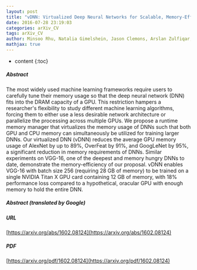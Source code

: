 ```yaml
---
layout: post
title: "vDNN: Virtualized Deep Neural Networks for Scalable, Memory-Efficient Neural Network Design"
date: 2016-07-28 23:19:03
categories: arXiv_CV
tags: arXiv_CV
author: Minsoo Rhu, Natalia Gimelshein, Jason Clemons, Arslan Zulfiqar, Stephen W. Keckler
mathjax: true
---
```


* content
{:toc}

##### Abstract
The most widely used machine learning frameworks require users to carefully tune their memory usage so that the deep neural network (DNN) fits into the DRAM capacity of a GPU. This restriction hampers a researcher's flexibility to study different machine learning algorithms, forcing them to either use a less desirable network architecture or parallelize the processing across multiple GPUs. We propose a runtime memory manager that virtualizes the memory usage of DNNs such that both GPU and CPU memory can simultaneously be utilized for training larger DNNs. Our virtualized DNN (vDNN) reduces the average GPU memory usage of AlexNet by up to 89%, OverFeat by 91%, and GoogLeNet by 95%, a significant reduction in memory requirements of DNNs. Similar experiments on VGG-16, one of the deepest and memory hungry DNNs to date, demonstrate the memory-efficiency of our proposal. vDNN enables VGG-16 with batch size 256 (requiring 28 GB of memory) to be trained on a single NVIDIA Titan X GPU card containing 12 GB of memory, with 18% performance loss compared to a hypothetical, oracular GPU with enough memory to hold the entire DNN.

##### Abstract (translated by Google)


##### URL
[https://arxiv.org/abs/1602.08124](https://arxiv.org/abs/1602.08124)

##### PDF
[https://arxiv.org/pdf/1602.08124](https://arxiv.org/pdf/1602.08124)

